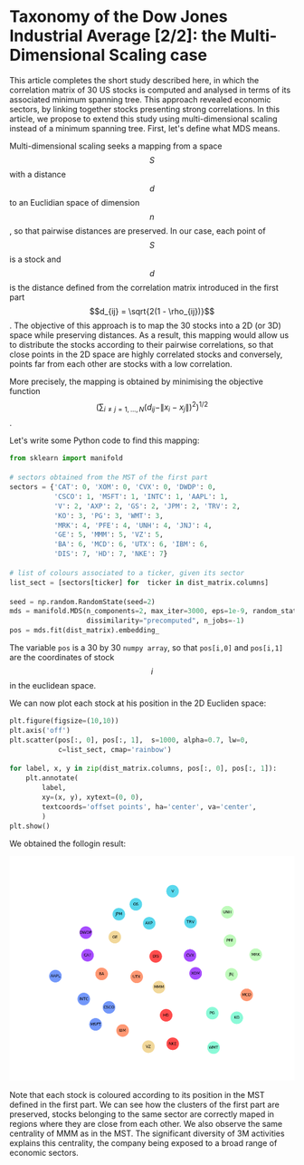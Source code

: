 <script src="https://cdn.mathjax.org/mathjax/latest/MathJax.js?config=TeX-AMS-MML_HTMLorMML" type="text/javascript"></script> 

# Taxonomy of the Dow Jones Industrial Average [2/2]: the Multi-Dimensional Scaling case

This article completes the short study described here, in which the correlation matrix of 30 US stocks is computed and analysed
in terms of its associated minimum spanning tree. This approach revealed economic sectors, by linking together stocks presenting strong correlations.
In this article, we propose to extend this study using multi-dimensional scaling instead of a minimum spanning tree. First, let's define what MDS means.

Multi-dimensional scaling seeks a mapping from a space $$S$$ with a distance $$d$$ to an Euclidian space of dimension $$n$$, so that pairwise distances are preserved. In our case, each point of $$S$$ is a stock and $$d$$ is the distance defined from the correlation matrix introduced in the first part $$d_{ij} = \sqrt{2(1 - \rho_{ij})}$$. The objective of this approach is to map the 30 stocks into a 2D (or 3D) space while preserving distances. As a result, this mapping would allow us to distribute the stocks according to their pairwise correlations, so that close points in the 2D space are highly correlated stocks and conversely, points far from each other are stocks with a low correlation.

More precisely, the mapping is obtained by minimising the objective function $$\Biggl(\sum_{i\ne j=1,...,N}\bigl(d_{ij}-\|x_i-x_j\|\bigr)^2\Biggr)^{1/2}$$.

Let's write some Python code to find this mapping:

```python
from sklearn import manifold

# sectors obtained from the MST of the first part
sectors = {'CAT': 0, 'XOM': 0, 'CVX': 0, 'DWDP': 0,
           'CSCO': 1, 'MSFT': 1, 'INTC': 1, 'AAPL': 1,
           'V': 2, 'AXP': 2, 'GS': 2, 'JPM': 2, 'TRV': 2,
           'KO': 3, 'PG': 3, 'WMT': 3,
           'MRK': 4, 'PFE': 4, 'UNH': 4, 'JNJ': 4,
           'GE': 5, 'MMM': 5, 'VZ': 5,
           'BA': 6, 'MCD': 6, 'UTX': 6, 'IBM': 6,
           'DIS': 7, 'HD': 7, 'NKE': 7}
           
# list of colours associated to a ticker, given its sector
list_sect = [sectors[ticker] for  ticker in dist_matrix.columns]

seed = np.random.RandomState(seed=2)
mds = manifold.MDS(n_components=2, max_iter=3000, eps=1e-9, random_state=seed,
                   dissimilarity="precomputed", n_jobs=-1)
pos = mds.fit(dist_matrix).embedding_
```
The variable ```pos``` is a 30 by 30 ```numpy array```, so that ```pos[i,0]``` and ```pos[i,1]``` are the coordinates of stock $$i$$ in the euclidean space.

We can now plot each stock at his position in the 2D Eucliden space:
```python
plt.figure(figsize=(10,10))
plt.axis('off')
plt.scatter(pos[:, 0], pos[:, 1],  s=1000, alpha=0.7, lw=0,
            c=list_sect, cmap='rainbow')

for label, x, y in zip(dist_matrix.columns, pos[:, 0], pos[:, 1]):
    plt.annotate(
        label,
        xy=(x, y), xytext=(0, 0),
        textcoords='offset points', ha='center', va='center',
        )
plt.show()
```
We obtained the follogin result:

![MDS representation of the stocks](mds.png "MDS representation of the stocks")

Note that each stock is coloured according to its position in the MST defined in the first part. We can see how the clusters of the first part are preserved, stocks belonging to the same sector are correctly maped in regions where they are close from each other. We also observe the same centrality of MMM as in the MST. The significant diversity of 3M activities explains this centrality, the company being exposed to a broad range of economic sectors.

